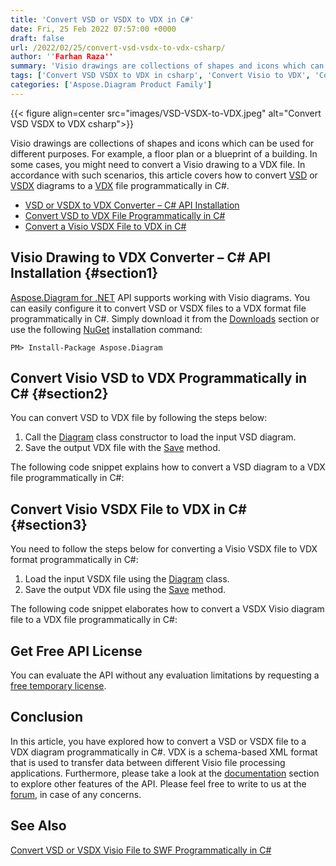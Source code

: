 ```yaml
---
title: 'Convert VSD or VSDX to VDX in C#'
date: Fri, 25 Feb 2022 07:57:00 +0000
draft: false
url: /2022/02/25/convert-vsd-vsdx-to-vdx-csharp/
author: ''Farhan Raza''
summary: 'Visio drawings are collections of shapes and icons which can be used for different purposes. For example, a floor plan or a blueprint of a building. In some cases, you might need to convert a Visio drawing to a VDX file. In accordance with such scenarios, this article covers how to **convert VSD or VSDX diagrams to a VDX file programmatically in C#.**'
tags: ['Convert VSD VSDX to VDX in csharp', 'Convert Visio to VDX', 'Convert Visio to VDX in csharp', 'VSD to VDX', 'VSDX to VDX']
categories: ['Aspose.Diagram Product Family']
---
```




{{< figure align=center src="images/VSD-VSDX-to-VDX.jpeg" alt="Convert VSD VSDX to VDX csharp">}}


Visio drawings are collections of shapes and icons which can be used for different purposes. For example, a floor plan or a blueprint of a building. In some cases, you might need to convert a Visio drawing to a VDX file. In accordance with such scenarios, this article covers how to convert [VSD][1] or [VSDX][2] diagrams to a [VDX][3] file programmatically in C#.

*   [VSD or VSDX to VDX Converter – C# API Installation][4]
*   [Convert VSD to VDX File Programmatically in C#][5]
*   [Convert a Visio VSDX File to VDX in C#][6]

## Visio Drawing to VDX Converter – C# API Installation {#section1}

[Aspose.Diagram for .NET][7] API supports working with Visio diagrams. You can easily configure it to convert VSD or VSDX files to a VDX format file programmatically in C#. Simply download it from the [Downloads][8] section or use the following [NuGet][9] installation command:

```
PM> Install-Package Aspose.Diagram
```

## Convert Visio VSD to VDX Programmatically in C# {#section2}

You can convert VSD to VDX file by following the steps below:

1.  Call the [Diagram][10] class constructor to load the input VSD diagram.
2.  Save the output VDX file with the [Save][11] method.

The following code snippet explains how to convert a VSD diagram to a VDX file programmatically in C#:



## Convert Visio VSDX File to VDX in C# {#section3}

You need to follow the steps below for converting a Visio VSDX file to VDX format programmatically in C#:

1.  Load the input VSDX file using the [Diagram][12] class.
2.  Save the output VDX file using the [Save][13] method.

The following code snippet elaborates how to convert a VSDX Visio diagram file to a VDX file programmatically in C#:



## Get Free API License

You can evaluate the API without any evaluation limitations by requesting a [free temporary license][14].

## Conclusion

In this article, you have explored how to convert a VSD or VSDX file to a VDX diagram programmatically in C#. VDX is a schema-based XML format that is used to transfer data between different Visio file processing applications. Furthermore, please take a look at the [documentation][15] section to explore other features of the API. Please feel free to write to us at the [forum][16], in case of any concerns.

## See Also

[Convert VSD or VSDX Visio File to SWF Programmatically in C#][17]




[1]: https://docs.fileformat.com/image/vsd/
[2]: https://docs.fileformat.com/image/vsdx/
[3]: https://docs.fileformat.com/visio/vdx/
[4]: #section1
[5]: #section2
[6]: #section3
[7]: https://products.aspose.com/diagram/net/
[8]: https://downloads.aspose.com/diagram/net
[9]: https://www.nuget.org/packages/Aspose.Diagram/
[10]: https://apireference.aspose.com/diagram/net/aspose.diagram/diagram
[11]: https://apireference.aspose.com/diagram/net/aspose.diagram/diagram/methods/save
[12]: https://apireference.aspose.com/diagram/net/aspose.diagram/diagram
[13]: https://apireference.aspose.com/diagram/net/aspose.diagram/diagram/methods/save
[14]: https://purchase.aspose.com/temporary-license
[15]: https://docs.aspose.com/diagram/net/developer-guide/
[16]: https://forum.aspose.com/c/diagram
[17]: https://blog.aspose.com/2022/03/02/convert-vsd-vsdx-swf-csharp/




